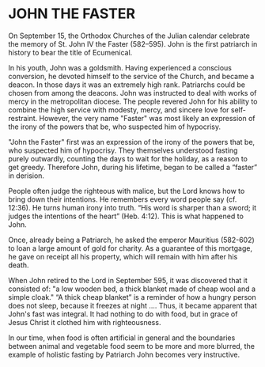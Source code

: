 # JOHN THE FASTER

On September 15, the Orthodox Churches of the Julian calendar celebrate the memory of St. John IV the Faster (582–595). John is the first patriarch in history to bear the title of Ecumenical.

In his youth, John was a goldsmith. Having experienced a conscious conversion, he devoted himself to the service of the Church, and became a deacon. In those days it was an extremely high rank. Patriarchs could be chosen from among the deacons. John was instructed to deal with works of mercy in the metropolitan diocese. The people revered John for his ability to combine the high service with modesty, mercy, and sincere love for self-restraint. However, the very name "Faster" was most likely an expression of the irony of the powers that be, who suspected him of hypocrisy.

"John the Faster" first was an expression of the irony of the powers that be, who suspected him of hypocrisy. They themselves understood fasting purely outwardly, counting the days to wait for the holiday, as a reason to get greedy. Therefore John, during his lifetime, began to be called a “faster” in derision.

People often judge the righteous with malice, but the Lord knows how to bring down their intentions. He remembers every word people say (cf. 12:36). He turns human irony into truth. “His word is sharper than a sword; it judges the intentions of the heart” (Heb. 4:12). This is what happened to John.

Once, already being a Patriarch, he asked the emperor Mauritius (582-602) to loan a large amount of gold for charity. As a guarantee of this mortgage, he gave on receipt all his property, which will remain with him after his death.

When John retired to the Lord in September 595, it was discovered that it consisted of: "a low wooden bed, a thick blanket made of cheap wool and a simple cloak." “A thick cheap blanket” is a reminder of how a hungry person does not sleep, because it freezes at night .... Thus, it became apparent that John's fast was integral. It had nothing to do with food, but in grace of Jesus Christ it clothed him with righteousness.

In our time, when food is often artificial in general and the boundaries between animal and vegetable food seem to be more and more blurred, the example of holistic fasting by Patriarch John becomes very instructive.
